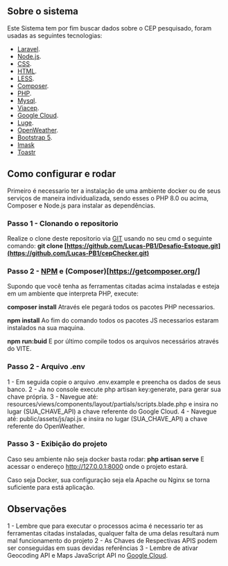 ## Sobre o sistema

Este Sistema tem por fim buscar dados sobre o CEP pesquisado, foram usadas as seguintes tecnologias:

- [Laravel](https://laravel.com/docs/8.x).
- [Node.js](https://nodejs.org/en/).
- [CSS](https://developer.mozilla.org/pt-BR/docs/Web/CSS).
- [HTML](https://developer.mozilla.org/pt-BR/docs/Web/HTML).
- [LESS](https://lesscss.org/).
- [Composer](https://getcomposer.org/).
- [PHP](https://www.php.net/).
- [Mysql](https://www.mysql.com/).
- [Viacep](https://viacep.com.br/).
- [Google Cloud](https://cloud.google.com).
- [Luge]([openweathermap.org](https://luge.cool)).
- [OpenWeather](openweathermap.org).
- [Bootstrap 5](https://getbootstrap.com).
- [Imask](https://imask.js.org)
- [Toastr](https://github.com/CodeSeven/toastr)

## Como configurar e rodar

Primeiro é necessario ter a instalação de uma ambiente docker ou de seus serviços de maneira individualizada, sendo esses o PHP 8.0 ou acima, Composer e Node.js para instalar as dependências.

### Passo 1 - Clonando o repositorio

Realize o clone deste repositorio via [GIT](https://git-scm.com) usando no seu cmd o seguinte comando:
**git clone [https://github.com/Lucas-PB1/Desafio-Estoque.git](https://github.com/Lucas-PB1/cepChecker.git)**

### Passo 2 - [NPM](https://nodejs.org/en) e (Composer)[https://getcomposer.org/]

Supondo que você tenha as ferramentas citadas acima instaladas e esteja em um ambiente que interpreta PHP, execute:

 **composer install**
 Através ele pegará todos os pacotes PHP necessarios.

 **npm install**
 Ao fim do comando todos os pacotes JS necessarios estaram instalados na sua maquina.

**npm run:buid**
E por último compile todos os arquivos necessários através do VITE.

### Passo 2 - Arquivo .env
1 - Em seguida copie o arquivo .env.example e preencha os dados de seus banco.
2 - Ja no console execute php artisan key:generate, para gerar sua chave própria.
3 - Navegue até: resources/views/components/layout/partials/scripts.blade.php e insira no lugar (SUA_CHAVE_API) a chave referente do Google Cloud.
4 - Navegue até: public/assets/js/api.js e insira no lugar (SUA_CHAVE_API) a chave referente do OpenWeather.

### Passo 3 - Exibição do projeto

Caso seu ambiente não seja docker basta rodar: 
**php artisan serve**
E acessar o endereço http://127.0.0.1:8000 onde o projeto estará.

Caso seja Docker, sua configuração seja ela Apache ou Nginx se torna suficiente para está aplicação.


## Observações

1 - Lembre que para executar o processos acima é necessario ter as ferramentas citadas instaladas, qualquer falta de uma delas resultará num mal funcionamento do projeto
2 - As Chaves de Respectivas APIS podem ser conseguidas em suas devidas referências
3 - Lembre de ativar Geocoding API e Maps JavaScript API no [Google Cloud](https://cloud.google.com).
